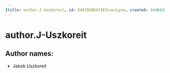 ```yaml
---
{title: author.J-Uszkoreit, id: Ed6IB4QhbYIEtLxwrLpze, created: 1646939147185, updated: 1646939147185}
---
```

# author.J-Uszkoreit

## Author names:

- Jakob Uszkoreit